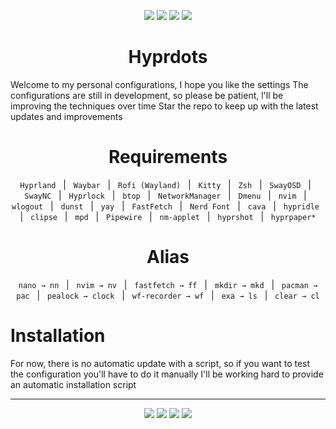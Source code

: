<p align="center">
  <img src="https://img.shields.io/github/stars/ZepharDev/hyprdots?color=cba6f7&style=for-the-badge&label=Stars&labelColor=1e1e2e&logo=github&logoColor=white">
  <img src="https://img.shields.io/github/commit-activity/y/ZepharDev/hyprdots?color=89b4fa&style=for-the-badge&label=Commits&labelColor=1e1e2e&logo=git&logoColor=white">
  <img src="https://img.shields.io/github/last-commit/ZepharDev/hyprdots?color=f5c2e7&style=for-the-badge&label=Last%20Commit&labelColor=1e1e2e&logo=github&logoColor=white">
  <img src="https://img.shields.io/github/forks/ZepharDev/hyprdots?color=89b4fa&style=for-the-badge&label=Forks&labelColor=1e1e2e&logo=github&logoColor=white">
</p>

<h1 align="center">Hyprdots</h1>

Welcome to my personal configurations, I hope you like the settings
The configurations are still in development, so please be patient, l'll be improving the techniques over time
Star the repo to keep up with the latest updates and improvements


<h1 align="center"-> Requirements</h1>

<p align="center">
  <code>Hyprland</code> &nbsp; | &nbsp;
  <code>Waybar</code> &nbsp; | &nbsp;
  <code>Rofi (Wayland)</code> &nbsp; | &nbsp;
  <code>Kitty</code> &nbsp; | &nbsp;
  <code>Zsh</code> &nbsp; | &nbsp;
  <code>SwayOSD</code> &nbsp; | &nbsp;
  <code>SwayNC</code> &nbsp; | &nbsp;
  <code>Hyprlock</code> &nbsp; | &nbsp;
  <code>btop</code> &nbsp; | &nbsp;
  <code>NetworkManager</code> &nbsp; | &nbsp;
  <code>Dmenu</code> &nbsp; | &nbsp;
  <code>nvim</code> &nbsp; | &nbsp;
  <code>wlogout</code> &nbsp; | &nbsp;
  <code>dunst</code> &nbsp; | &nbsp;
  <code>yay</code> &nbsp; | &nbsp;
  <code>FastFetch</code> &nbsp; | &nbsp;
  <code>Nerd Font</code> &nbsp; | &nbsp;
  <code>cava</code> &nbsp; | &nbsp;
  <code>hypridle</code> &nbsp; | &nbsp;
  <code>clipse</code> &nbsp; | &nbsp;
  <code>mpd</code> &nbsp; | &nbsp;
  <code>Pipewire</code> &nbsp; | &nbsp;
  <code>nm-applet</code> &nbsp; | &nbsp;
  <code>hyprshot</code> &nbsp; | &nbsp;
  <code>hyprpaper*</code>
</p>
<h1 align="center">Alias</h1>

<p align="center">
  <code>nano → nn</code> &nbsp; | &nbsp;
  <code>nvim → nv</code> &nbsp; | &nbsp;
  <code>fastfetch → ff</code> &nbsp; | &nbsp;
  <code>mkdir → mkd</code> &nbsp; | &nbsp;
  <code>pacman → pac</code> &nbsp; | &nbsp;
  <code>pealock → clock</code> &nbsp; | &nbsp;
  <code>wf-recorder → wf</code> &nbsp; | &nbsp;
  <code>exa → ls</code> &nbsp; | &nbsp;
  <code>clear → cl</code>
</p>


# Installation 

For now, there is no automatic update with a script, so if you want to test the configuration you'll have to do it manually
I'll be working hard to provide an automatic installation script

---

<p align="center">
  <img src="https://img.shields.io/badge/Built%20with-Hyprland-89b4fa?style=for-the-badge&logo=hyprland&logoColor=white&labelColor=1e1e2e" />&#32;<img src="https://img.shields.io/badge/Powered%20by-Arch_Linux-8bd5fa?style=for-the-badge&logo=arch-linux&logoColor=white&labelColor=1e1e2e" />&#32;<img src="https://img.shields.io/badge/Crafted%20by-ZepharDev-cba6f7?style=for-the-badge&logo=github&logoColor=white&labelColor=1e1e2e" />&#32;<img src="https://img.shields.io/badge/License-GNU%20GPLv3-cba6f7?style=for-the-badge&labelColor=1e1e2e&logo=gnu&logoColor=white" />
</p>